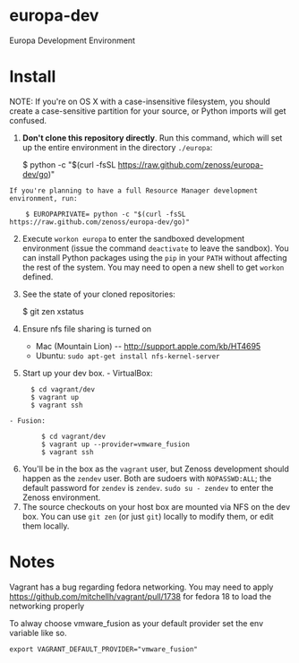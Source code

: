 europa-dev
==========

Europa Development Environment

Install
=======
NOTE: If you're on OS X with a case-insensitive filesystem, you should create a case-sensitive partition for your source, or Python imports will get confused.

   1. __Don't clone this repository directly__. Run this command, which will 
      set up the entire environment in the directory `./europa`:

        $ python -c "$(curl -fsSL https://raw.github.com/zenoss/europa-dev/go)"

    If you're planning to have a full Resource Manager development environment, run:

        $ EUROPAPRIVATE= python -c "$(curl -fsSL https://raw.github.com/zenoss/europa-dev/go)"

   2. Execute `workon europa` to enter the sandboxed development environment
      (issue the command `deactivate` to leave the sandbox). You can install
      Python packages using the `pip` in your `PATH` without affecting the rest of
      the system. You may need to open a new shell to get `workon` defined.

   3. See the state of your cloned repositories: 

        $ git zen xstatus
    
   4. Ensure nfs file sharing is turned on
      - Mac (Mountain Lion) -- http://support.apple.com/kb/HT4695
      - Ubuntu: `sudo apt-get install nfs-kernel-server`
   5. Start up your dev box.
    - VirtualBox:
      
            $ cd vagrant/dev
            $ vagrant up
            $ vagrant ssh

    - Fusion:

            $ cd vagrant/dev
            $ vagrant up --provider=vmware_fusion
            $ vagrant ssh

   6. You'll be in the box as the `vagrant` user, but Zenoss development should happen as the `zendev` user. Both are sudoers with `NOPASSWD:ALL`; the default password for `zendev` is `zendev`. `sudo su - zendev` to enter the Zenoss environment.
   7. The source checkouts on your host box are mounted via NFS on the dev box. You can use `git zen` (or just `git`) locally to modify them, or edit them locally.

Notes
=====

Vagrant has a bug regarding fedora networking.  You may need to apply
https://github.com/mitchellh/vagrant/pull/1738 for fedora 18 to
load the networking properly

To alway choose vmware_fusion as your default provider set the env variable
like so.

    export VAGRANT_DEFAULT_PROVIDER="vmware_fusion"


